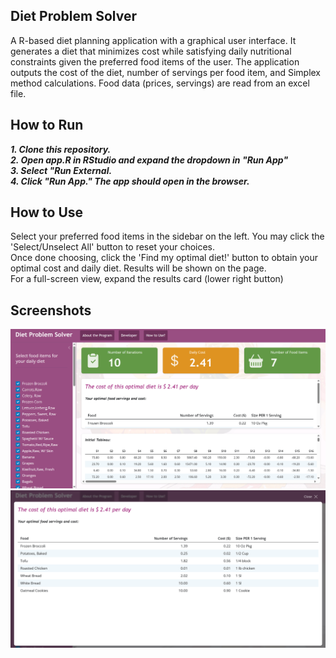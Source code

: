 ## Diet Problem Solver
A R-based diet planning application with a graphical user interface.
It generates a diet that minimizes cost while satisfying daily nutritional constraints given the preferred food items of the user.
The application outputs the cost of the diet, number of servings per food item, and Simplex method calculations.
Food data (prices, servings) are read from an excel file.

## How to Run
***1. Clone this repository.***  
***2. Open app.R in RStudio and expand the dropdown in "Run App"***  
***3. Select "Run External.***  
***4. Click "Run App." The app should open in the browser.***  

## How to Use
Select your preferred food items in the sidebar on the left. You may click the 'Select/Unselect All' button to reset your choices.  
Once done choosing, click the 'Find my optimal diet!' button to obtain your optimal cost and daily diet. Results will be shown on the page.  
For a full-screen view, expand the results card (lower right button)  

## Screenshots
<img src = 'www\s1.png'>
<img src = 'www\s2.png'>

